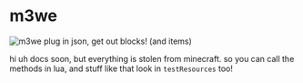 # m3we
![m3we](https://github.com/kyfex-uwu/m3we/blob/master/modImages/m3we.png)
plug in json, get out blocks! (and items)

hi
uh
docs soon, but everything is stolen from minecraft.
so you can call the methods in lua, and stuff like that
look in `testResources` too!
